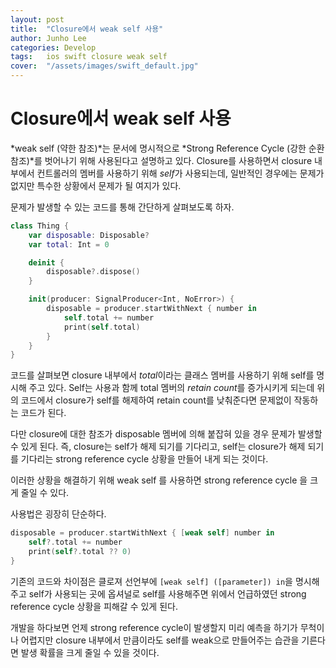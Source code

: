 ```yaml
---
layout: post
title:  "Closure에서 weak self 사용"
author: Junho Lee
categories: Develop
tags:	ios swift closure weak self
cover:  "/assets/images/swift_default.jpg"
---
```


# Closure에서 weak self 사용
*weak self (약한 참조)*는 문서에 명시적으로 *Strong Reference Cycle (강한 순환 참조)*를 벗어나기 위해 사용된다고 설명하고 있다. Closure를 사용하면서 closure 내부에서 컨트롤러의 멤버를 사용하기 위해 *self*가 사용되는데, 일반적인 경우에는 문제가 없지만 특수한 상황에서 문제가 될 여지가 있다.

문제가 발생할 수 있는 코드를 통해 간단하게 살펴보도록 하자.

```swift
class Thing {
	var disposable: Disposable?
	var total: Int = 0

	deinit {
		disposable?.dispose()
	}

	init(producer: SignalProducer<Int, NoError>) {
		disposable = producer.startWithNext { number in
			self.total += number
			print(self.total)
		}
	}
}
```

코드를 살펴보면 closure 내부에서 *total*이라는 클래스 멤버를 사용하기 위해 self를 명시해 주고 있다. Self는 사용과 함께 total 멤버의 *retain count*를 증가시키게 되는데 위의 코드에서 closure가 self를 해제하여 retain count를 낮춰준다면 문제없이 작동하는 코드가 된다.

다만 closure에 대한 참조가 disposable 멤버에 의해 붙잡혀 있을 경우 문제가 발생할 수 있게 된다. 즉, closure는 self가 해제 되기를 기다리고, self는 closure가 해제 되기를 기다리는 strong reference cycle 상황을 만들어 내게 되는 것이다.

이러한 상황을 해결하기 위해 weak self 를 사용하면 strong reference cycle 을 크게 줄일 수 있다.

사용법은 굉장히 단순하다.

```swift
disposable = producer.startWithNext { [weak self] number in
	self?.total += number
	print(self?.total ?? 0)
}
```

기존의 코드와 차이점은 클로져 선언부에 `[weak self] ([parameter]) in`을 명시해주고 self가 사용되는 곳에 옵셔널로 self를 사용해주면 위에서 언급하였던 strong reference cycle 상황을 피해갈 수 있게 된다.

개발을 하다보면 언제 strong reference cycle이 발생할지 미리 예측을 하기가 무척이나 어렵지만 closure 내부에서 만큼이라도 self를 weak으로 만들어주는 습관을 기른다면 발생 확률을 크게 줄일 수 있을 것이다.

[jekyll]:      http://jekyllrb.com
[jekyll-gh]:   https://github.com/jekyll/jekyll
[jekyll-help]: https://github.com/jekyll/jekyll-help
[highlight]:   https://highlightjs.org/
[lightbox]:    http://lokeshdhakar.com/projects/lightbox2/
[jekyll-archive]: https://github.com/jekyll/jekyll-archives
[liquid]: https://github.com/Shopify/liquid/wiki/Liquid-for-Designers
